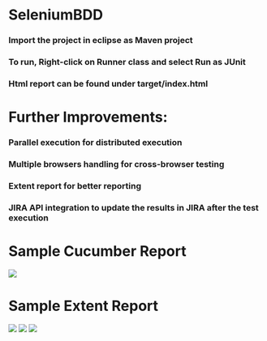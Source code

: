 # SeleniumBDD

### Import the project in eclipse as Maven project
### To run, Right-click on Runner class and select Run as JUnit
### Html report can be found under target/index.html
 
# Further Improvements:
### Parallel execution for distributed execution
### Multiple browsers handling for cross-browser testing
### Extent report for better reporting
### JIRA API integration to update the results in JIRA after the test execution

# Sample Cucumber Report
<img src="https://github.com/sweet18sharmi/SeleniumBDD-main/cucumber.png">

# Sample Extent Report
<img src="https://github.com/sweet18sharmi/SeleniumBDD-main/1.png">
<img src="https://github.com/sweet18sharmi/SeleniumBDD-main/2.png">
<img src="https://github.com/sweet18sharmi/SeleniumBDD-main/3.png">


